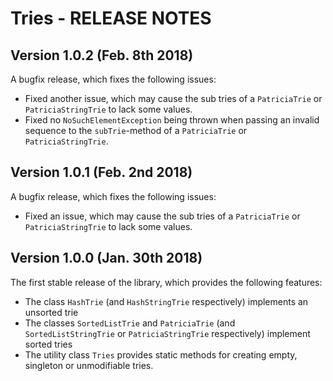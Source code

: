# Tries - RELEASE NOTES

## Version 1.0.2 (Feb. 8th 2018)

A bugfix release, which fixes the following issues:

- Fixed another issue, which may cause the sub tries of a `PatriciaTrie` or `PatriciaStringTrie` to lack some values.
- Fixed no `NoSuchElementException` being thrown when passing an invalid sequence to the `subTrie`-method of a `PatriciaTrie` or `PatriciaStringTrie`. 

## Version 1.0.1 (Feb. 2nd 2018)

A bugfix release, which fixes the following issues:

- Fixed an issue, which may cause the sub tries of a `PatriciaTrie` or `PatriciaStringTrie` to lack some values.

## Version 1.0.0 (Jan. 30th 2018)

The first stable release of the library, which provides the following features:

- The class `HashTrie` (and `HashStringTrie` respectively) implements an unsorted trie
- The classes `SortedListTrie` and `PatriciaTrie` (and `SortedListStringTrie` or `PatriciaStringTrie` respectively) implement sorted tries
- The utility class `Tries` provides static methods for creating empty, singleton or unmodifiable tries.